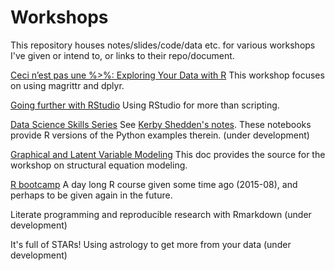 # Workshops

This repository houses notes/slides/code/data etc. for various workshops I've given or intend to, or links to their repo/document.

[Ceci n’est pas une %>%: Exploring Your Data with R](https://github.com/m-clark/data-manipulation-in-r) This workshop focuses on using magrittr and dplyr.

[Going further with RStudio](https://github.com/m-clark/Introduction-to-RStudio) Using RStudio for more than scripting.

[Data Science Skills Series](https://github.com/m-clark/Workshops/tree/master/dsSeries)  See [Kerby Shedden's notes](http://kshedden.github.io/ds_skills_series.html). These notebooks provide R versions of the Python examples therein. (under development)

[Graphical and Latent Variable Modeling](http://m-clark.github.io/docs/sem/) This doc provides the source for the workshop on structural equation modeling.

[R bootcamp](https://github.com/m-clark/r-bootcamp) A day long R course given some time ago (2015-08), and perhaps to be given again in the future.

Literate programming and reproducible research with Rmarkdown (under development)

It's full of STARs! Using astrology to get more from your data (under development)